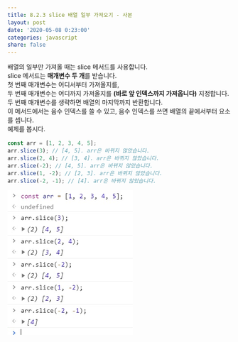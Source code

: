 ```yaml
---
title: 8.2.3 slice 배열 일부 가져오기 - 사본
layout: post
date: '2020-05-08 0:23:00'
categories: javascript
share: false
---
```


배열의 일부만 가져올 때는 slice 메서드를 사용합니다.  
slice 메서드는 **매개변수 두 개**를 받습니다.  
첫 번째 매개변수는 어디서부터 가져올지를,  
두 번째 매개변수는 어디까지 가져올지를 **(바로 앞 인덱스까지 가져옵니다)** 지정합니다.  
두 번째 매개변수를 생략하면 배열의 마지막까지 반환합니다.  
이 메서드에서는 음수 인덱스를 쓸 수 있고, 음수 인덱스를 쓰면 배열의 끝에서부터 요소를 셉니다.  
예제를 봅시다.

```javascript
const arr = [1, 2, 3, 4, 5];
arr.slice(3); // [4, 5]. arr은 바뀌지 않았습니다.
arr.slice(2, 4); // [3, 4]. arr은 바뀌지 않았습니다.
arr.slice(-2); // [4, 5]. arr은 바뀌지 않았습니다.
arr.slice(1, -2); // [2, 3]. arr은 바뀌지 않았습니다.
arr.slice(-2, -1); // [4]. arr은 바뀌지 않았습니다.
```

![](/assets/img/learningjs/image53.jpg)